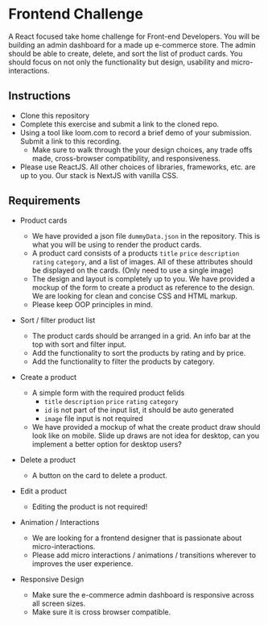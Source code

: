 # Frontend Challenge
A React focused take home challenge for Front-end Developers.
You will be building an admin dashboard for a made up e-commerce store. 
The admin should be able to create, delete, and sort the list of product cards. 
You should focus on not only the functionality but design, usability and micro-interactions. 

## Instructions 
- Clone this repository
- Complete this exercise and submit a link to the cloned repo.
- Using a tool like loom.com to record a brief demo of your submission. Submit a link to this recording.
    - Make sure to walk through the your design choices, any trade offs made, cross-browser compatibility, and responsiveness.
- Please use ReactJS. All other choices of libraries, frameworks, etc. are up to you. Our stack is NextJS with vanilla CSS.

## Requirements
- Product cards
    - We have provided a json file `dummyData.json` in the repository. This is what you will be using to render the product cards.
    - A product card consists of a products `title` `price` `description` `rating` `category`, and a list of images. All of these attributes should be displayed on the cards. (Only need to use a single image)
    - The design and layout is completely up to you. We have provided a mockup of the form to create a product as reference to the design. We are looking for clean and concise CSS and HTML markup.
    - Please keep OOP principles in mind. 

- Sort / filter product list
    - The product cards should be arranged in a grid. An info bar at the top with sort and filter input.
    - Add the functionality to sort the products by rating and by price.
    - Add the functionality to filter the products by category.
- Create a product
    - A simple form with the required product felids
        - `title` `description` `price` `rating` `category`
        - `id` is not part of the input list, it should be auto generated 
        - `image` file input is not required 
    - We have provided a mockup of what the create product draw should look like on mobile. Slide up draws are not idea for desktop, can you implement a better option for desktop users? 
- Delete a product
    - A button on the card to delete a product.
- Edit a product 
    - Editing the product is not required!
- Animation / Interactions
    - We are looking for a frontend designer that is passionate about micro-interactions. 
    - Please add micro interactions / animations / transitions wherever to improves the user experience.
- Responsive Design 
    - Make sure the e-commerce admin dashboard is responsive across all screen sizes.
    - Make sure it is cross browser compatible. 
